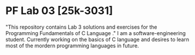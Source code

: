 # PF Lab 03 [25k-3031]
"This repository contains Lab 3 solutions and exercises for the Programming Fundamentals of  C Language ."
I am a software-engineering student. Currently working on the basics of C language and desires to learn most of the mordern programming languages in future.  

